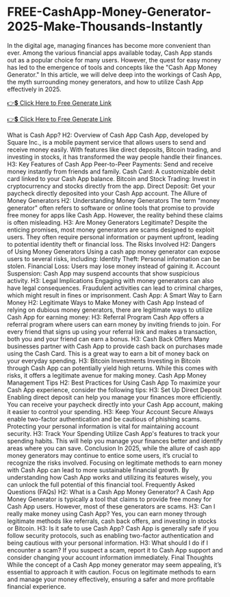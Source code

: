 # FREE-CashApp-Money-Generator-2025-Make-Thousands-Instantly

In the digital age, managing finances has become more convenient than ever. Among the various financial apps available today, Cash App stands out as a popular choice for many users. However, the quest for easy money has led to the emergence of tools and concepts like the "Cash App Money Generator." In this article, we will delve deep into the workings of Cash App, the myth surrounding money generators, and how to utilize Cash App effectively in 2025.

 
[👉💲 Click Here to Free Generate Link](https://shorter.me/miAu6)

[👉💲 Click Here to Free Generate Link](https://shorter.me/miAu6)

 

What is Cash App?
H2: Overview of Cash App
Cash App, developed by Square Inc., is a mobile payment service that allows users to send and receive money easily. With features like direct deposits, Bitcoin trading, and investing in stocks, it has transformed the way people handle their finances.
H3: Key Features of Cash App
Peer-to-Peer Payments: Send and receive money instantly from friends and family.
Cash Card: A customizable debit card linked to your Cash App balance.
Bitcoin and Stock Trading: Invest in cryptocurrency and stocks directly from the app.
Direct Deposit: Get your paycheck directly deposited into your Cash App account.
The Allure of Money Generators
H2: Understanding Money Generators
The term "money generator" often refers to software or online tools that promise to provide free money for apps like Cash App. However, the reality behind these claims is often misleading.
H3: Are Money Generators Legitimate?
Despite the enticing promises, most money generators are scams designed to exploit users. They often require personal information or payment upfront, leading to potential identity theft or financial loss.
The Risks Involved
H2: Dangers of Using Money Generators
Using a cash app money generator can expose users to several risks, including:
Identity Theft: Personal information can be stolen.
Financial Loss: Users may lose money instead of gaining it.
Account Suspension: Cash App may suspend accounts that show suspicious activity.
H3: Legal Implications
Engaging with money generators can also have legal consequences. Fraudulent activities can lead to criminal charges, which might result in fines or imprisonment.
Cash App: A Smart Way to Earn Money
H2: Legitimate Ways to Make Money with Cash App
Instead of relying on dubious money generators, there are legitimate ways to utilize Cash App for earning money:
H3: Referral Program
Cash App offers a referral program where users can earn money by inviting friends to join. For every friend that signs up using your referral link and makes a transaction, both you and your friend can earn a bonus.
H3: Cash Back Offers
Many businesses partner with Cash App to provide cash back on purchases made using the Cash Card. This is a great way to earn a bit of money back on your everyday spending.
H3: Bitcoin Investments
Investing in Bitcoin through Cash App can potentially yield high returns. While this comes with risks, it offers a legitimate avenue for making money.
Cash App Money Management Tips
H2: Best Practices for Using Cash App
To maximize your Cash App experience, consider the following tips:
H3: Set Up Direct Deposit
Enabling direct deposit can help you manage your finances more efficiently. You can receive your paycheck directly into your Cash App account, making it easier to control your spending.
H3: Keep Your Account Secure
Always enable two-factor authentication and be cautious of phishing scams. Protecting your personal information is vital for maintaining account security.
H3: Track Your Spending
Utilize Cash App's features to track your spending habits. This will help you manage your finances better and identify areas where you can save.
Conclusion
In 2025, while the allure of cash app money generators may continue to entice some users, it’s crucial to recognize the risks involved. Focusing on legitimate methods to earn money with Cash App can lead to more sustainable financial growth. By understanding how Cash App works and utilizing its features wisely, you can unlock the full potential of this financial tool.
Frequently Asked Questions (FAQs)
H2: What is a Cash App Money Generator?
A Cash App Money Generator is typically a tool that claims to provide free money for Cash App users. However, most of these generators are scams.
H3: Can I really make money using Cash App?
Yes, you can earn money through legitimate methods like referrals, cash back offers, and investing in stocks or Bitcoin.
H3: Is it safe to use Cash App?
Cash App is generally safe if you follow security protocols, such as enabling two-factor authentication and being cautious with your personal information.
H3: What should I do if I encounter a scam?
If you suspect a scam, report it to Cash App support and consider changing your account information immediately.
Final Thoughts
While the concept of a Cash App money generator may seem appealing, it’s essential to approach it with caution. Focus on legitimate methods to earn and manage your money effectively, ensuring a safer and more profitable financial experience.
